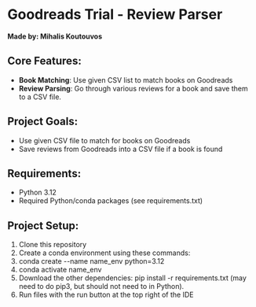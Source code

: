 # Goodreads Trial - Review Parser
**Made by: Mihalis Koutouvos**




## Core Features:
- **Book Matching**: Use given CSV list to match books on Goodreads
- **Review Parsing**: Go through various reviews for a book and save them to a CSV file.


## Project Goals:

- Use given CSV file to match for books on Goodreads
- Save reviews from Goodreads into a CSV file if a book is found 


## Requirements:

- Python 3.12 
- Required Python/conda packages (see requirements.txt)



## Project Setup:

1. Clone this repository
2. Create a conda environment using these commands:
3. conda create --name name_env python=3.12
4. conda activate name_env
5. Download the other dependencies: pip install -r requirements.txt (may need to do pip3, but should not need to in Python).
6. Run files with the run button at the top right of the IDE
